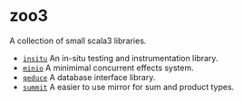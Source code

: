 # zoo3

A collection of small scala3 libraries.

- [`insitu`](insitu/README.md) An in-situ testing and instrumentation library.
- [`minio`](minio/README.md) A minimimal concurrent effects system.
- [`qeduce`](qeduce/README.md) A database interface library.
- [`summit`](summit/README.md) A easier to use mirror for sum and product types.
